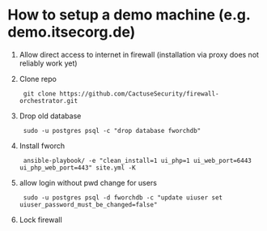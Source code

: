 # How to setup a demo machine (e.g. demo.itsecorg.de)

1. Allow direct access to internet in firewall (installation via proxy does not reliably work yet)

2. Clone repo

        git clone https://github.com/CactuseSecurity/firewall-orchestrator.git

3. Drop old database

        sudo -u postgres psql -c "drop database fworchdb"

4. Install fworch

        ansible-playbook/ -e "clean_install=1 ui_php=1 ui_web_port=6443 ui_php_web_port=443" site.yml -K

5. allow login without pwd change for users

        sudo -u postgres psql -d fworchdb -c "update uiuser set uiuser_password_must_be_changed=false"

6. Lock firewall
